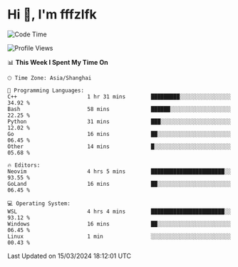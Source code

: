 # Hi 👋, I'm fffzlfk

<!--START_SECTION:waka-->
![Code Time](http://img.shields.io/badge/Code%20Time-676%20hrs%2012%20mins-blue)

![Profile Views](http://img.shields.io/badge/Profile%20Views-0-blue)

📊 **This Week I Spent My Time On** 

```text
🕑︎ Time Zone: Asia/Shanghai

💬 Programming Languages: 
C++                      1 hr 31 mins        █████████░░░░░░░░░░░░░░░░   34.92 % 
Bash                     58 mins             ██████░░░░░░░░░░░░░░░░░░░   22.25 % 
Python                   31 mins             ███░░░░░░░░░░░░░░░░░░░░░░   12.02 % 
Go                       16 mins             ██░░░░░░░░░░░░░░░░░░░░░░░   06.45 % 
Other                    14 mins             █░░░░░░░░░░░░░░░░░░░░░░░░   05.68 % 

🔥 Editors: 
Neovim                   4 hrs 5 mins        ███████████████████████░░   93.55 % 
GoLand                   16 mins             ██░░░░░░░░░░░░░░░░░░░░░░░   06.45 % 

💻 Operating System: 
WSL                      4 hrs 4 mins        ███████████████████████░░   93.12 % 
Windows                  16 mins             ██░░░░░░░░░░░░░░░░░░░░░░░   06.45 % 
Linux                    1 min               ░░░░░░░░░░░░░░░░░░░░░░░░░   00.43 % 
```


 Last Updated on 15/03/2024 18:12:01 UTC
<!--END_SECTION:waka-->
